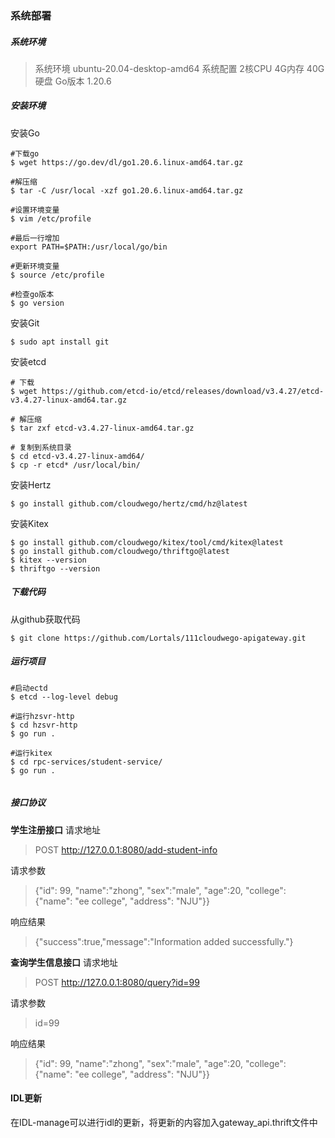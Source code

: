 ### 系统部署

##### 系统环境

> 系统环境 ubuntu-20.04-desktop-amd64
> 系统配置 2核CPU 4G内存 40G硬盘
> Go版本 1.20.6

##### 安装环境

安装Go

```shell
#下载go
$ wget https://go.dev/dl/go1.20.6.linux-amd64.tar.gz

#解压缩
$ tar -C /usr/local -xzf go1.20.6.linux-amd64.tar.gz

#设置环境变量
$ vim /etc/profile

#最后一行增加
export PATH=$PATH:/usr/local/go/bin

#更新环境变量
$ source /etc/profile

#检查go版本
$ go version

```

安装Git

```shell
$ sudo apt install git
```

安装etcd

```shell
# 下载
$ wget https://github.com/etcd-io/etcd/releases/download/v3.4.27/etcd-v3.4.27-linux-amd64.tar.gz

# 解压缩
$ tar zxf etcd-v3.4.27-linux-amd64.tar.gz

# 复制到系统目录
$ cd etcd-v3.4.27-linux-amd64/
$ cp -r etcd* /usr/local/bin/
```

安装Hertz

```shell
$ go install github.com/cloudwego/hertz/cmd/hz@latest
```

安装Kitex

```shell
$ go install github.com/cloudwego/kitex/tool/cmd/kitex@latest
$ go install github.com/cloudwego/thriftgo@latest
$ kitex --version
$ thriftgo --version
```

##### 下载代码

从github获取代码

```shell
$ git clone https://github.com/Lortals/111cloudwego-apigateway.git
```

##### 运行项目

```shell
#启动ectd
$ etcd --log-level debug

#运行hzsvr-http
$ cd hzsvr-http
$ go run .

#运行kitex
$ cd rpc-services/student-service/
$ go run .


```

##### 接口协议

**学生注册接口**
请求地址

> POST http://127.0.0.1:8080/add-student-info

请求参数

> {"id": 99, "name":"zhong",
> "sex":"male", "age":20, "college":
> {"name": "ee college", "address":
> "NJU"}}

响应结果

> {"success":true,"message":"Information added successfully."}

**查询学生信息接口**
请求地址

> POST http://127.0.0.1:8080/query?id=99

请求参数

> id=99

响应结果

> {"id": 99, "name":"zhong",
> "sex":"male", "age":20, "college":
> {"name": "ee college", "address":
> "NJU"}}

#### IDL更新

在IDL-manage可以进行idl的更新，将更新的内容加入gateway_api.thrift文件中

